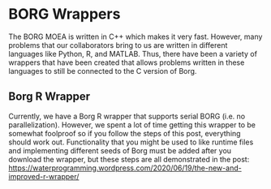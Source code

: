 # BORG Wrappers

The BORG MOEA is written in C++ which makes it very fast. However, many problems that our collaborators bring to us are written in different languages like Python, R, and MATLAB. Thus, there have been a variety of wrappers that have been created that allows problems written in these languages to still be connected to the C version of Borg. 

## Borg R Wrapper

Currently, we have a Borg R wrapper that supports serial BORG (i.e. no parallelization). However, we spent a lot of time getting this wrapper to be somewhat foolproof so if you follow the steps of this post, everything should work out. Functionality that you might be used to like runtime files and implementing different seeds of Borg must be added after you download the wrapper, but these steps are all demonstrated in the post: https://waterprogramming.wordpress.com/2020/06/19/the-new-and-improved-r-wrapper/


  